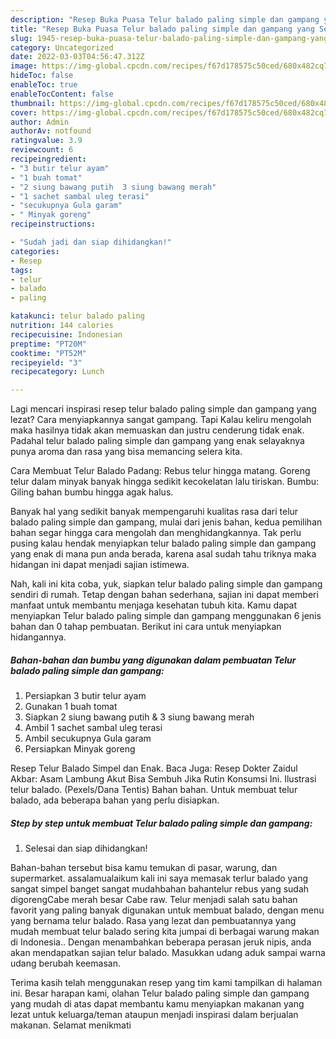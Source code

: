 ```yaml
---
description: "Resep Buka Puasa Telur balado paling simple dan gampang yang Sempurna"
title: "Resep Buka Puasa Telur balado paling simple dan gampang yang Sempurna"
slug: 1945-resep-buka-puasa-telur-balado-paling-simple-dan-gampang-yang-sempurna
category: Uncategorized
date: 2022-03-03T04:56:47.312Z
image: https://img-global.cpcdn.com/recipes/f67d178575c50ced/680x482cq70/telur-balado-paling-simple-dan-gampang-foto-resep-utama.jpg
hideToc: false
enableToc: true
enableTocContent: false
thumbnail: https://img-global.cpcdn.com/recipes/f67d178575c50ced/680x482cq70/telur-balado-paling-simple-dan-gampang-foto-resep-utama.jpg
cover: https://img-global.cpcdn.com/recipes/f67d178575c50ced/680x482cq70/telur-balado-paling-simple-dan-gampang-foto-resep-utama.jpg
author: Admin
authorAv: notfound
ratingvalue: 3.9
reviewcount: 6
recipeingredient:
- "3 butir telur ayam"
- "1 buah tomat"
- "2 siung bawang putih  3 siung bawang merah"
- "1 sachet sambal uleg terasi"
- "secukupnya Gula garam"
- " Minyak goreng"
recipeinstructions:

- "Sudah jadi dan siap dihidangkan!"
categories:
- Resep
tags:
- telur
- balado
- paling

katakunci: telur balado paling 
nutrition: 144 calories
recipecuisine: Indonesian
preptime: "PT20M"
cooktime: "PT52M"
recipeyield: "3"
recipecategory: Lunch

---
```



Lagi mencari inspirasi resep telur balado paling simple dan gampang yang lezat? Cara menyiapkannya sangat gampang. Tapi Kalau keliru mengolah maka hasilnya tidak akan memuaskan dan justru cenderung tidak enak. Padahal telur balado paling simple dan gampang yang enak selayaknya punya aroma dan rasa yang bisa memancing selera kita.


Cara Membuat Telur Balado Padang: Rebus telur hingga matang. Goreng telur dalam minyak banyak hingga sedikit kecokelatan lalu tiriskan. Bumbu: Giling bahan bumbu hingga agak halus.

Banyak hal yang sedikit banyak mempengaruhi kualitas rasa dari telur balado paling simple dan gampang, mulai dari jenis bahan, kedua pemilihan bahan segar hingga cara mengolah dan menghidangkannya. Tak perlu pusing kalau hendak menyiapkan telur balado paling simple dan gampang yang enak di mana pun anda berada, karena asal sudah tahu triknya maka hidangan ini dapat menjadi sajian istimewa.


Nah, kali ini kita coba, yuk, siapkan telur balado paling simple dan gampang sendiri di rumah. Tetap dengan bahan sederhana, sajian ini dapat memberi manfaat untuk membantu menjaga kesehatan tubuh kita. Kamu dapat menyiapkan Telur balado paling simple dan gampang menggunakan 6 jenis bahan dan 0 tahap pembuatan. Berikut ini cara untuk menyiapkan hidangannya.

<!--inarticleads1-->

##### Bahan-bahan dan bumbu yang digunakan dalam pembuatan Telur balado paling simple dan gampang:

1. Persiapkan 3 butir telur ayam
1. Gunakan 1 buah tomat
1. Siapkan 2 siung bawang putih &amp; 3 siung bawang merah
1. Ambil 1 sachet sambal uleg terasi
1. Ambil secukupnya Gula garam
1. Persiapkan  Minyak goreng


Resep Telur Balado Simpel dan Enak. Baca Juga: Resep Dokter Zaidul Akbar: Asam Lambung Akut Bisa Sembuh Jika Rutin Konsumsi Ini. Ilustrasi telur balado. (Pexels/Dana Tentis) Bahan bahan. Untuk membuat telur balado, ada beberapa bahan yang perlu disiapkan. 

<!--inarticleads2-->

##### Step by step untuk membuat Telur balado paling simple dan gampang:


1. Selesai dan siap dihidangkan!

Bahan-bahan tersebut bisa kamu temukan di pasar, warung, dan supermarket. assalamualaikum kali ini saya memasak terlur balado yang sangat simpel banget sangat mudahbahan bahantelur rebus yang sudah digorengCabe merah besar Cabe raw. Telur menjadi salah satu bahan favorit yang paling banyak digunakan untuk membuat balado, dengan menu yang bernama telur balado. Rasa yang lezat dan pembuatannya yang mudah membuat telur balado sering kita jumpai di berbagai warung makan di Indonesia.. Dengan menambahkan beberapa perasan jeruk nipis, anda akan mendapatkan sajian telur balado. Masukkan udang aduk sampai warna udang berubah keemasan. 

Terima kasih telah menggunakan resep yang tim kami tampilkan di halaman ini. Besar harapan kami, olahan Telur balado paling simple dan gampang yang mudah di atas dapat membantu kamu menyiapkan makanan yang lezat untuk keluarga/teman ataupun menjadi inspirasi dalam berjualan makanan. Selamat menikmati
